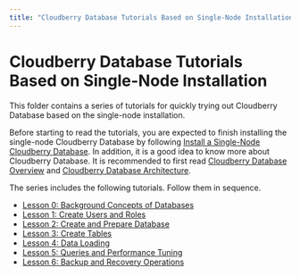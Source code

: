 ```yaml
---
title: "Cloudberry Database Tutorials Based on Single-Node Installation"
---
```


# Cloudberry Database Tutorials Based on Single-Node Installation

This folder contains a series of tutorials for quickly trying out Cloudberry Database based on the single-node installation.

Before starting to read the tutorials, you are expected to finish installing the single-node Cloudberry Database by following [Install a Single-Node Cloudberry Database](../000-cbdb-sandbox/README.md). In addition, it is a good idea to know more about Cloudberry Database. It is recommended to first read [Cloudberry Database Overview](./introduction-to-cloudberrydb-in-database-analytics.md) and [Cloudberry Database Architecture](./introduction-to-the-cloudberry-database-architecture.md).

The series includes the following tutorials. Follow them in sequence.

- [Lesson 0: Background Concepts of Databases](../101-cbdb-tutorials/101-0-backgroud-database-concepts.md)
- [Lesson 1: Create Users and Roles](../101-cbdb-tutorials/101-1-create-users-and-roles.md)
- [Lesson 2: Create and Prepare Database](../101-cbdb-tutorials/101-2-create-and-prepare-database.md)
- [Lesson 3: Create Tables](../101-cbdb-tutorials/101-3-create-tables.md)
- [Lesson 4: Data Loading](../101-cbdb-tutorials/101-4-data-loading.md)
- [Lesson 5: Queries and Performance Tuning](../101-cbdb-tutorials/101-5-queries-and-performance-tuning.md)
- [Lesson 6: Backup and Recovery Operations](../101-cbdb-tutorials/101-6-backup-and-recovery-operations.md)
